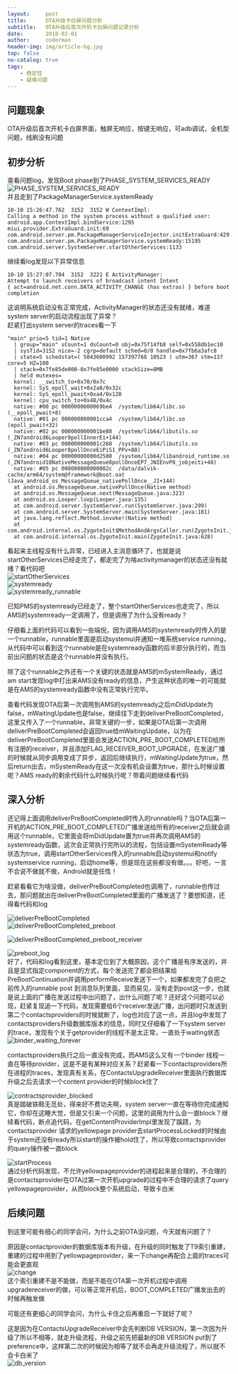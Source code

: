 ```yaml
---
layout:     post
title:      OTA升级卡白屏问题分析
subtitle:   OTA升级后首次开机卡白屏问题记录分析
date:       2018-02-01
author:     coderman
header-img: img/article-bg.jpg
top: false
no-catalog: true
tags:
    - 稳定性
    - 疑难问题
---
```

<h2 id="问题现象">问题现象</h2> 
 <p>OTA升级后首次开机卡白屏界面，触屏无响应，按键无响应，可adb调试，全机型问题，线刷没有问题</p> 
<h2 id="初步分析">初步分析</h2> 
<p>查看问题log&#xff0c;发现Boot phase到了PHASE_SYSTEM_SERVICES_READY <br />
 <img src="https://img-blog.csdnimg.cn/cabd69e230384e058d52f305c63f4495.png" alt="PHASE_SYSTEM_SERVICES_READY" title="" /> <br /> 并且走到了PackageManagerService.systemReady</p> 
<pre class="prettyprint"><code class=" hljs oxygene"><span class="hljs-number">10</span>-<span class="hljs-number">10</span> <span class="hljs-number">15</span>:<span class="hljs-number">26</span>:<span class="hljs-number">47.762</span>  <span class="hljs-number">3152</span>  <span class="hljs-number">3152</span> W ContextImpl: 
Calling a <span class="hljs-function"><span class="hljs-keyword">method</span> <span class="hljs-title">in</span> <span class="hljs-title">the</span> <span class="hljs-title">system</span> <span class="hljs-title">process</span> <span class="hljs-title">without</span> <span class="hljs-title">a</span> <span class="hljs-title">qualified</span> <span class="hljs-title">user</span>:</span> 
android.app.ContextImpl.bindService:<span class="hljs-number">1295</span> 
miui.provider.ExtraGuard.init:<span class="hljs-number">69</span> 
com.android.server.pm.PackageManagerServiceInjector.initExtraGuard:<span class="hljs-number">429</span> 
com.android.server.pm.PackageManagerService.systemReady:<span class="hljs-number">15195</span> 
com.android.server.SystemServer.startOtherServices:<span class="hljs-number">1133</span> </code></pre> 
<p>继续看log发现以下异常信息</p> 
<pre class="prettyprint"><code class=" hljs applescript"><span class="hljs-number">10</span>-<span class="hljs-number">10</span> <span class="hljs-number">15</span>:<span class="hljs-number">27</span>:<span class="hljs-number">07.784</span>  <span class="hljs-number">3152</span>  <span class="hljs-number">3221</span> E ActivityManager: 
Attempt <span class="hljs-keyword">to</span> <span class="hljs-command">launch</span> receivers <span class="hljs-keyword">of</span> broadcast intent Intent 
{ act&#61;android.net.conn.DATA_ACTIVITY_CHANGE (has extras) } <span class="hljs-keyword">before</span> boot completion</code></pre> 
<p>这说明系统启动没有正常完成&#xff0c;ActivityManager的状态还没有就绪&#xff0c;难道system server的启动流程出现了异常&#xff1f; <br /> 赶紧打出system server的traces看一下</p> 
<pre class="prettyprint"><code class=" hljs avrasm"><span class="hljs-string">&#34;main&#34;</span> prio&#61;<span class="hljs-number">5</span> tid&#61;<span class="hljs-number">1</span> Native
  | group&#61;<span class="hljs-string">&#34;main&#34;</span> sCount&#61;<span class="hljs-number">1</span> dsCount&#61;<span class="hljs-number">0</span> obj&#61;<span class="hljs-number">0x75f14fb8</span> self&#61;<span class="hljs-number">0x558db1ec10</span>
  | sysTid&#61;<span class="hljs-number">3152</span> nice&#61;-<span class="hljs-number">2</span> cgrp&#61;default sched&#61;<span class="hljs-number">0</span>/<span class="hljs-number">0</span> handle&#61;<span class="hljs-number">0x7fb6a3afc8</span>
  | state&#61;S schedstat&#61;( <span class="hljs-number">5043600992</span> <span class="hljs-number">157397768</span> <span class="hljs-number">10523</span> ) utm&#61;<span class="hljs-number">367</span> stm&#61;<span class="hljs-number">137</span> core&#61;<span class="hljs-number">5</span> HZ&#61;<span class="hljs-number">100</span>
  | stack&#61;<span class="hljs-number">0x7fe85de000</span>-<span class="hljs-number">0x7fe85e0000</span> stackSize&#61;<span class="hljs-number">8</span>MB
  | held mutexes&#61;
  kernel: __switch_to&#43;<span class="hljs-number">0x70</span>/<span class="hljs-number">0x7c</span>
  kernel: SyS_epoll_wait&#43;<span class="hljs-number">0x2a0</span>/<span class="hljs-number">0x32c</span>
  kernel: SyS_epoll_pwait&#43;<span class="hljs-number">0xa4</span>/<span class="hljs-number">0x120</span>
  kernel: cpu_switch_to&#43;<span class="hljs-number">0x48</span>/<span class="hljs-number">0x4c</span>
  native: <span class="hljs-preprocessor">#00 pc 0000000000069be4  /system/lib64/libc.so (__epoll_pwait&#43;8)</span>
  native: <span class="hljs-preprocessor">#01 pc 000000000001cca4  /system/lib64/libc.so (epoll_pwait&#43;32)</span>
  native: <span class="hljs-preprocessor">#02 pc 000000000001be88  /system/lib64/libutils.so (_ZN7android6Looper9pollInnerEi&#43;144)</span>
  native: <span class="hljs-preprocessor">#03 pc 000000000001c268  /system/lib64/libutils.so (_ZN7android6Looper8pollOnceEiPiS1_PPv&#43;80)</span>
  native: <span class="hljs-preprocessor">#04 pc 00000000000d2580  /system/lib64/libandroid_runtime.so (_ZN7android18NativeMessageQueue8pollOnceEP7_JNIEnvP8_jobjecti&#43;48)</span>
  native: <span class="hljs-preprocessor">#05 pc 000000000000082c  /data/dalvik-cache/arm64/system&#64;framework&#64;boot.oat (Java_android_os_MessageQueue_nativePollOnce__JI&#43;144)</span>
  at android<span class="hljs-preprocessor">.os</span><span class="hljs-preprocessor">.MessageQueue</span><span class="hljs-preprocessor">.nativePollOnce</span>(Native method)
  at android<span class="hljs-preprocessor">.os</span><span class="hljs-preprocessor">.MessageQueue</span><span class="hljs-preprocessor">.next</span>(MessageQueue<span class="hljs-preprocessor">.java</span>:<span class="hljs-number">323</span>)
  at android<span class="hljs-preprocessor">.os</span><span class="hljs-preprocessor">.Looper</span><span class="hljs-preprocessor">.loop</span>(Looper<span class="hljs-preprocessor">.java</span>:<span class="hljs-number">135</span>)
  at <span class="hljs-keyword">com</span><span class="hljs-preprocessor">.android</span><span class="hljs-preprocessor">.server</span><span class="hljs-preprocessor">.SystemServer</span><span class="hljs-preprocessor">.run</span>(SystemServer<span class="hljs-preprocessor">.java</span>:<span class="hljs-number">299</span>)
  at <span class="hljs-keyword">com</span><span class="hljs-preprocessor">.android</span><span class="hljs-preprocessor">.server</span><span class="hljs-preprocessor">.SystemServer</span><span class="hljs-preprocessor">.main</span>(SystemServer<span class="hljs-preprocessor">.java</span>:<span class="hljs-number">181</span>)
  at java<span class="hljs-preprocessor">.lang</span><span class="hljs-preprocessor">.reflect</span><span class="hljs-preprocessor">.Method</span><span class="hljs-preprocessor">.invoke</span>!(Native method)
  at <span class="hljs-keyword">com</span><span class="hljs-preprocessor">.android</span><span class="hljs-preprocessor">.internal</span><span class="hljs-preprocessor">.os</span><span class="hljs-preprocessor">.ZygoteInit</span>$MethodAndArgsCaller<span class="hljs-preprocessor">.run</span>(ZygoteInit<span class="hljs-preprocessor">.java</span>:<span class="hljs-number">738</span>)
  at <span class="hljs-keyword">com</span><span class="hljs-preprocessor">.android</span><span class="hljs-preprocessor">.internal</span><span class="hljs-preprocessor">.os</span><span class="hljs-preprocessor">.ZygoteInit</span><span class="hljs-preprocessor">.main</span>(ZygoteInit<span class="hljs-preprocessor">.java</span>:<span class="hljs-number">628</span>)</code></pre> 
<p>看起来主线程没有什么异常&#xff0c;已经进入主消息循环了&#xff0c;也就是说startOtherServices已经走完了&#xff0c;都走完了为啥activitymanager的状态还没有就绪&#xff1f;看代码吧 <br />
 <img src="https://img-blog.csdnimg.cn/a7eca545ff5a42c9824260fd7dc857d3.png?x-oss-process=,type_ZHJvaWRzYW5zZmFsbGJhY2s,shadow_50,text_Q1NETiBAYW5kcm9pZEJleW9uZA==,size_17,color_FFFFFF,t_70,g_se,x_16" alt="startOtherServices" title="" /> <br /> 
<img src="https://img-blog.csdnimg.cn/b6634c2c64034eabae841e6d5ae4b35a.png?x-oss-process=,type_ZHJvaWRzYW5zZmFsbGJhY2s,shadow_50,text_Q1NETiBAYW5kcm9pZEJleW9uZA==,size_17,color_FFFFFF,t_70,g_se,x_16" alt="systemready" title="" /> <br /> 
<img src="https://img-blog.csdnimg.cn/b96fbdc4262f4b0eaa8495ca87326acf.png?x-oss-process=,type_ZHJvaWRzYW5zZmFsbGJhY2s,shadow_50,text_Q1NETiBAYW5kcm9pZEJleW9uZA==,size_17,color_FFFFFF,t_70,g_se,x_16" alt="systemready_runnable" title="" /></p> 
<p>已知PMS的systemready已经走了&#xff0c;整个startOtherServices也走完了&#xff0c;所以AMS的systemready一定调用了&#xff0c;但是调用了为什么没有ready&#xff1f;</p> 
<p>仔细看上面的代码可以看到一些端倪&#xff0c;因为调用AMS的systemready时传入的是一个runnable&#xff0c;runnable里面是启动systemui并通知一堆系统service running&#xff0c;从代码中可以看到这个runnable是在systemready函数的后半部分执行的&#xff0c;而当前出问题的状态是这个runnable并没有执行。</p> 
<p>除了这个runnable之外还有一个关键的状态就是AMS的mSystemReady&#xff0c;通过am start发现log中打出来AMS没有ready的信息&#xff0c;产生这种状态的唯一的可能就是在AMS的systemready函数中没有正常执行完毕。</p> 
<p>查看代码发现OTA后第一次调用到AMS的systemready之后mDidUpdate为false&#xff0c;mWaitingUpdate也是false&#xff0c;继续往下走到deliverPreBootCompleted&#xff0c;这里又传入了一个runnable&#xff0c;非常关键的一步&#xff0c;如果是OTA后第一次调用deliverPreBootCompleted会返回true给mWaitingUpdate&#xff0c;以为在deliverPreBootCompleted里面会发送ACTION_PRE_BOOT_COMPLETED给所有注册的receiver&#xff0c;并且添加FLAG_RECEIVER_BOOT_UPGRADE&#xff0c;在发送广播的时候就从同步调用变成了异步&#xff0c;返回后继续执行&#xff0c;mWaitingUpdate为true&#xff0c;然后return出去&#xff0c;mSystemReady在这一次没有机会设置为true&#xff0c;那什么时候设置呢&#xff1f;AMS ready的剩余代码什么时候执行呢&#xff1f;带着问题继续看代码</p> 
<h2 id="深入分析">深入分析</h2> 
<p>还记得上面调用deliverPreBootCompleted时传入的runnable吗&#xff1f;当OTA后第一开机的ACTION_PRE_BOOT_COMPLETED广播发送给所有的receiver之后就会调用这个runnable&#xff0c;它里面会将mDidUpdate置为true并再次调用AMS的systemready函数&#xff0c;这次会正常执行完所以的流程&#xff0c;包括设置mSystemReady等状态为true&#xff0c;调用startOtherServices传入的runnable启动systemui和notify systemservice running&#xff0c;启动home等&#xff0c;但是现在这些都没有做。。。好吧&#xff0c;一言不合说不做就不做&#xff0c;Android就是任性&#xff01;</p> 
<p>赶紧看看它为啥没做&#xff0c;deliverPreBootCompleted也调用了&#xff0c;runnable也传过去&#xff0c;那问题就出在deliverPreBootCompleted里面的广播发送了&#xff1f;要想知道&#xff0c;还得看代码和log</p> 
<p><img src="https://img-blog.csdnimg.cn/13d174582f9f4bf9a9ed9c7ffbf49001.png?x-oss-process=,type_ZHJvaWRzYW5zZmFsbGJhY2s,shadow_50,text_Q1NETiBAYW5kcm9pZEJleW9uZA==,size_14,color_FFFFFF,t_70,g_se,x_16" alt="deliverPreBootCompleted" title="" /> <br />
 <img src="https://img-blog.csdnimg.cn/073e15fe8019417393068c6c257ae2ef.png" alt="deliverPreBootCompleted_preboot" title="" /></p> 
<p><img src="https://img-blog.csdnimg.cn/eeb37aba8f214bfdba3daee496a848ae.png?x-oss-process=,type_ZHJvaWRzYW5zZmFsbGJhY2s,shadow_50,text_Q1NETiBAYW5kcm9pZEJleW9uZA==,size_17,color_FFFFFF,t_70,g_se,x_16" alt="deliverPreBootCompleted_preboot_receiver" title="" /></p> 
<p><img src="https://img-blog.csdnimg.cn/90aa8736e80c4f36a17056b1bbb34139.png" alt="preboot_log" title="" /> <br /> 好了&#xff0c;代码和log看到这里&#xff0c;基本定位到了大概原因&#xff0c;这个广播是有序发送的&#xff0c;并且是显式指定component的方式&#xff0c;每个发送完了都会把结果给PreBootContinuation并调用performReceive发送下一个&#xff0c;如果都发完了会把之前传入的runnable post 到消息队列里面&#xff0c;显而易见&#xff0c;没有走到post这一步&#xff0c;也就是说上面的广播在发送过程中出问题了&#xff0c;出什么问题了呢&#xff1f;还好这个问题可以必现&#xff0c;赶紧复现追一下代码&#xff0c;发现需要给6个receiver发送广播&#xff0c;出问题时只发送到第二个contactsproviders的时候就断了&#xff0c;log也对应了这一点&#xff0c;并且log中发现了contactsproviders升级数据库版本的信息&#xff0c;同时又仔细看了一下system server的trace&#xff0c;发现有个关于getprovider的线程不是太正常&#xff0c;一直处于waiting状态 <br />
 <img src="https://img-blog.csdnimg.cn/65f5d4267f2548209b3d9c1cb39193f7.png?x-oss-process=,type_ZHJvaWRzYW5zZmFsbGJhY2s,shadow_50,text_Q1NETiBAYW5kcm9pZEJleW9uZA==,size_18,color_FFFFFF,t_70,g_se,x_16" alt="binder_waiting_forever" title="" /></p> 
<p>contactsproviders执行之后一直没有完成&#xff0c;而AMS这么又有一个binder 线程一直在等待provider&#xff0c;这是不是有某种对应关系&#xff1f;赶紧看一下contactsproviders所在进程的traces&#xff0c;发现真有关系&#xff0c;在ContactsUpgradeReceiver里面执行数据库升级之后去请求一个content provider的时候block住了</p> 
<p><img src="https://img-blog.csdnimg.cn/ac9a28b6b4744e599dd3018b1d26131a.png?x-oss-process=,type_ZHJvaWRzYW5zZmFsbGJhY2s,shadow_50,text_Q1NETiBAYW5kcm9pZEJleW9uZA==,size_20,color_FFFFFF,t_70,g_se,x_16" alt="contractsprovider_blocked" title="" /> <br /> 真是踏破铁鞋无觅处&#xff0c;得来好不费功夫啊&#xff0c;system server一直在等待你完成通知它&#xff0c;你却在这睡大觉&#xff0c;但是又引来一个问题&#xff0c;这里的调用为什么会一直block&#xff1f;继续看代码&#xff0c;断点追代码&#xff0c;在getContentProviderImpl里发现了蹊跷&#xff0c;为contactsprovider 请求的yellowpage provider去startProcessLocked的时候由于system还没有ready所以start的操作被hold住了&#xff0c;所以导致contactsprovider的query操作被一直block</p> 
<p><img src="https://img-blog.csdnimg.cn/98cad4f6edd74add8f7908e1383962cc.png?x-oss-process=,type_ZHJvaWRzYW5zZmFsbGJhY2s,shadow_50,text_Q1NETiBAYW5kcm9pZEJleW9uZA==,size_17,color_FFFFFF,t_70,g_se,x_16" alt="startProcess" title="" /> <br /> 通过分析代码发现&#xff0c;不允许yellowpageprovider的进程起来是合理的&#xff0c;不合理的是contactsprovider在OTA过第一次开机upgrade的过程中不合理的请求了query yellowpageprovider&#xff0c;从而block整个系统启动&#xff0c;导致卡白米</p> 
<h2 id="后续问题">后续问题</h2> 
<p>到这里可能有细心的同学会问&#xff0c;为什么之前OTA没问题&#xff0c;今天就有问题了&#xff1f;</p> 
<p>原因是contactprovider的数据库版本有升级&#xff0c;在升级的同时触发了T9索引重建&#xff0c;重建的过程中用到了yellowpageprovider&#xff0c;来一下change再配合上面的traces可能会更直观 <br /> <img src="https://img-blog.csdnimg.cn/af9a3b32f3454a4e9369c12c6888f229.png?x-oss-process=,type_ZHJvaWRzYW5zZmFsbGJhY2s,shadow_50,text_Q1NETiBAYW5kcm9pZEJleW9uZA==,size_18,color_FFFFFF,t_70,g_se,x_16" alt="change" title="" /> <br /> 这个索引重建不是不能做&#xff0c;而是不能在OTA第一次开机过程中调用upgradereceiver的做&#xff0c;可以等正常开机后&#xff0c;BOOT_COMPLETED广播发出去的时候再触发做</p> 
<p>可能还有更细心的同学会问&#xff0c;为什么卡住之后再重启一下就好了呢&#xff1f;</p> 
<p>这是因为在ContactsUpgradeReceiver中会先判断DB VERSION&#xff0c;第一次因为升级了所以不相等&#xff0c;就走升级流程&#xff0c;升级之前先把最新的DB VERSION put到了preference中&#xff0c;这样第二次的时候因为相等了就不会再走升级流程了&#xff0c;所以就不会卡白米了 <br /> <img src="https://img-blog.csdnimg.cn/c1f2b2aafaa241eaa373fcc49f74c309.png?x-oss-process=,type_ZHJvaWRzYW5zZmFsbGJhY2s,shadow_50,text_Q1NETiBAYW5kcm9pZEJleW9uZA==,size_16,color_FFFFFF,t_70,g_se,x_16" alt="db_version" title="" /></p>